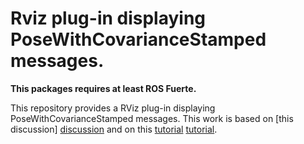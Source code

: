 Rviz plug-in displaying PoseWithCovarianceStamped messages.
===========================================================

**This packages requires at least ROS Fuerte.**

This repository provides a RViz plug-in displaying
PoseWithCovarianceStamped messages. This work is based on [this
discussion] [discussion] and on this [tutorial] [tutorial].

[discussion]: http://geus.wordpress.com/2011/09/15/how-to-represent-a-3d-normal-function-with-ros-rviz/
[tutorial]: http://www.ros.org/wiki/rviz/Tutorials/Plugins%3A%20New%20Display%20Type
